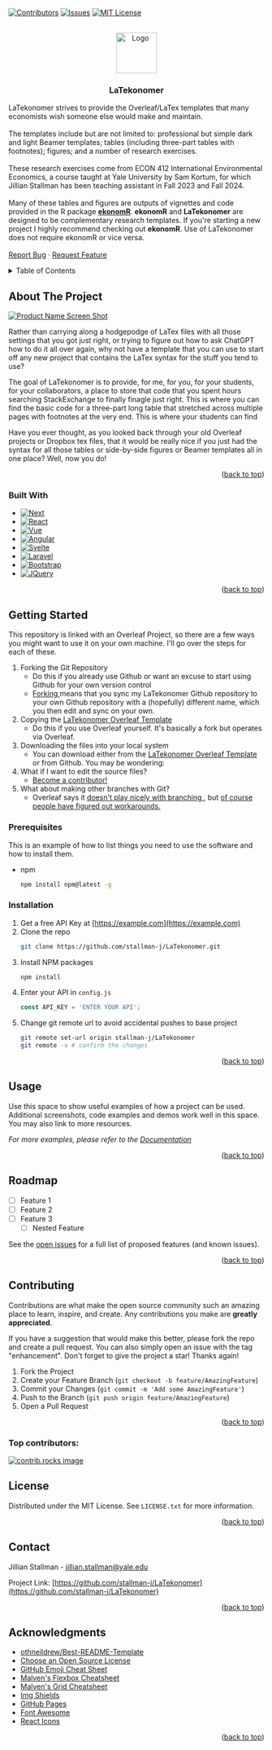 <!-- Improved compatibility of back to top link: See: https://github.com/othneildrew/Best-README-Template/pull/73 -->
<a id="readme-top"></a>
<!--
*** Thanks for checking out the Best-README-Template. If you have a suggestion
*** that would make this better, please fork the repo and create a pull request
*** or simply open an issue with the tag "enhancement".
*** Don't forget to give the project a star!
*** Thanks again! Now go create something AMAZING! :D
-->



<!-- PROJECT SHIELDS -->
<!--
*** I'm using markdown "reference style" links for readability.
*** Reference links are enclosed in brackets [ ] instead of parentheses ( ).
*** See the bottom of this document for the declaration of the reference variables
*** for contributors-url, forks-url, etc. This is an optional, concise syntax you may use.
*** https://www.markdownguide.org/basic-syntax/#reference-style-links
-->
[![Contributors][contributors-shield]][contributors-url]
[![Issues][issues-shield]][issues-url]
[![MIT License][license-shield]][license-url]



<!-- PROJECT LOGO -->
<br />
<div align="center">
  <a href="https://github.com/stallman-j/LaTekonomer">
    <img src="images/logo.png" alt="Logo" width="80" height="80">
  </a>

<h3 align="center">LaTekonomer</h3>

  <p align="left">
    LaTekonomer strives to provide the Overleaf/LaTex templates that many economists wish someone else would make and maintain.
     <br />
     <br />
    The templates include but are not limited to: professional but simple dark and light Beamer templates; tables (including three-part tables with footnotes); figures; and a number of research exercises.
    <br />
      <br />
    These research exercises come from ECON 412 International Environmental Economics, a course taught at Yale University by Sam Kortum, for which Jillian Stallman has been teaching assistant in Fall 2023 and Fall 2024.
      <br />
      <br />
    Many of these tables and figures are outputs of vignettes and code provided in the R package  <a href="https://github.com/stallman-j/ekonomR"><strong>ekonomR</strong></a>. <strong>ekonomR</strong> and <strong>LaTekonomer</strong>  are designed to be complementary research templates. If you're starting a new project I highly recommend checking out <strong>ekonomR</strong>. Use of LaTekonomer does not require ekonomR or vice versa.
    <br />
    <br />
    <!--
    <a href="https://github.com/stallman-j/LaTekonomer"><strong>Explore the docs »</strong></a>
    <br />
    <br />
    <a href="https://github.com/stallman-j/LaTekonomer">View Demo</a>
    ·
      --->
    <a href="https://github.com/stallman-j/LaTekonomer/issues/new?labels=bug&template=bug-report---.md">Report Bug</a>
    ·
    <a href="https://github.com/stallman-j/LaTekonomer/issues/new?labels=enhancement&template=feature-request---.md">Request Feature</a>
  </p>
</div>



<!-- TABLE OF CONTENTS -->
<details>
  <summary>Table of Contents</summary>
  <ol>
    <li>
      <a href="#about-the-project">About The Project</a>
      <ul>
        <li><a href="#built-with">Built With</a></li>
      </ul>
    </li>
    <li>
      <a href="#getting-started">Getting Started</a>
      <ul>
        <li><a href="#prerequisites">Prerequisites</a></li>
        <li><a href="#installation">Installation</a></li>
      </ul>
    </li>
    <li><a href="#usage">Usage</a></li>
    <li><a href="#roadmap">Roadmap</a></li>
    <li><a href="#contributing">Contributing</a></li>
    <li><a href="#license">License</a></li>
    <li><a href="#contact">Contact</a></li>
    <li><a href="#acknowledgments">Acknowledgments</a></li>
  </ol>
</details>



<!-- ABOUT THE PROJECT -->
## About The Project

[![Product Name Screen Shot][product-screenshot]](https://example.com)

Rather than carrying along a hodgepodge of LaTex files with all those settings that you got just right, or trying to figure out how to ask ChatGPT how to do it all over again, why not have a template that you can use to start off any new project that contains the LaTex syntax for the stuff you tend to use?

The goal of LaTekonomer is to provide, for me, for you, for your students, for your collaborators, a place to store that code that you spent hours searching StackExchange to finally finagle just right. This is where you can find the basic code for a three-part long table that stretched across multiple pages with footnotes at the very end. This is where your students can find 


Have you ever thought, as you looked back through your old Overleaf projects or Dropbox tex files, that it would be really nice if you just had the syntax for all those tables or side-by-side figures or Beamer templates all in one place? Well, now you do!





<p align="right">(<a href="#readme-top">back to top</a>)</p>



### Built With

* [![Next][Next.js]][Next-url]
* [![React][React.js]][React-url]
* [![Vue][Vue.js]][Vue-url]
* [![Angular][Angular.io]][Angular-url]
* [![Svelte][Svelte.dev]][Svelte-url]
* [![Laravel][Laravel.com]][Laravel-url]
* [![Bootstrap][Bootstrap.com]][Bootstrap-url]
* [![JQuery][JQuery.com]][JQuery-url]

<p align="right">(<a href="#readme-top">back to top</a>)</p>



<!-- GETTING STARTED -->
## Getting Started

This repository is linked with an Overleaf Project, so there are a few ways you might want to use it on your own machine. I'll go over the steps for each of these.

1. Forking the Git Repository
   - Do this if you already use Github or want an excuse to start using Github for your own version control
   - <a href = "https://docs.github.com/en/get-started/start-your-journey/downloading-files-from-github" > Forking </a> means that you sync my LaTekonomer Github repository to your own Github repository with a (hopefully) different name, which you then edit and sync on your own.
2. Copying the <a href="https://www.overleaf.com/read/mpdhvnnjzsxq#7e6598">LaTekonomer Overleaf Template</a>
   - Do this if you use Overleaf yourself. It's basically a fork but operates via Overleaf.
3. Downloading the files into your local system
   - You can download either from the <a href="https://www.overleaf.com/read/mpdhvnnjzsxq#7e6598">LaTekonomer Overleaf Template</a> or from Github.
You may be wondering:
1. What if I want to edit the source files?
   - <a href="#contributing">Become a contributor! </a> 
2. What about making other branches with Git?
   - Overleaf says it <a href="https://www.overleaf.com/learn/how-to/GitHub_Synchronization" > doesn't play nicely with branching </a>, but <a href="https://stackoverflow.com/questions/61242083/git-push-of-an-overleaf-project-to-a-different-branch-other-than-master">of course people have figured out workarounds.</a> 



### Prerequisites

This is an example of how to list things you need to use the software and how to install them.
* npm
  ```sh
  npm install npm@latest -g
  ```

### Installation

1. Get a free API Key at [https://example.com](https://example.com)
2. Clone the repo
   ```sh
   git clone https://github.com/stallman-j/LaTekonomer.git
   ```
3. Install NPM packages
   ```sh
   npm install
   ```
4. Enter your API in `config.js`
   ```js
   const API_KEY = 'ENTER YOUR API';
   ```
5. Change git remote url to avoid accidental pushes to base project
   ```sh
   git remote set-url origin stallman-j/LaTekonomer
   git remote -v # confirm the changes
   ```

<p align="right">(<a href="#readme-top">back to top</a>)</p>



<!-- USAGE EXAMPLES -->
## Usage

Use this space to show useful examples of how a project can be used. Additional screenshots, code examples and demos work well in this space. You may also link to more resources.

_For more examples, please refer to the [Documentation](https://example.com)_

<p align="right">(<a href="#readme-top">back to top</a>)</p>



<!-- ROADMAP -->
## Roadmap

- [ ] Feature 1
- [ ] Feature 2
- [ ] Feature 3
    - [ ] Nested Feature

See the [open issues](https://github.com/stallman-j/LaTekonomer/issues) for a full list of proposed features (and known issues).

<p align="right">(<a href="#readme-top">back to top</a>)</p>



<!-- CONTRIBUTING -->
<a id="contributing"></a>
## Contributing

Contributions are what make the open source community such an amazing place to learn, inspire, and create. Any contributions you make are **greatly appreciated**.

If you have a suggestion that would make this better, please fork the repo and create a pull request. You can also simply open an issue with the tag "enhancement".
Don't forget to give the project a star! Thanks again!

1. Fork the Project
2. Create your Feature Branch (`git checkout -b feature/AmazingFeature`)
3. Commit your Changes (`git commit -m 'Add some AmazingFeature'`)
4. Push to the Branch (`git push origin feature/AmazingFeature`)
5. Open a Pull Request

<p align="right">(<a href="#readme-top">back to top</a>)</p>

### Top contributors:

<a href="https://github.com/stallman-j/LaTekonomer/graphs/contributors">
  <img src="https://contrib.rocks/image?repo=stallman-j/LaTekonomer" alt="contrib.rocks image" />
</a>



<!-- LICENSE -->
## License

Distributed under the MIT License. See `LICENSE.txt` for more information.

<p align="right">(<a href="#readme-top">back to top</a>)</p>



<!-- CONTACT -->
## Contact

Jillian Stallman - jillian.stallman@yale.edu

Project Link: [https://github.com/stallman-j/LaTekonomer](https://github.com/stallman-j/LaTekonomer)

<p align="right">(<a href="#readme-top">back to top</a>)</p>




<!-- ACKNOWLEDGMENTS -->
## Acknowledgments


* [othneildrew/Best-README-Template](https://github.com/othneildrew/Best-README-Template)
* [Choose an Open Source License](https://choosealicense.com)
* [GitHub Emoji Cheat Sheet](https://www.webpagefx.com/tools/emoji-cheat-sheet)
* [Malven's Flexbox Cheatsheet](https://flexbox.malven.co/)
* [Malven's Grid Cheatsheet](https://grid.malven.co/)
* [Img Shields](https://shields.io)
* [GitHub Pages](https://pages.github.com)
* [Font Awesome](https://fontawesome.com)
* [React Icons](https://react-icons.github.io/react-icons/search)

<p align="right">(<a href="#readme-top">back to top</a>)</p>

<!-- MARKDOWN LINKS & IMAGES -->
<!-- https://www.markdownguide.org/basic-syntax/#reference-style-links -->
[contributors-shield]: https://img.shields.io/github/contributors/stallman-j/LaTekonomer.svg?style=for-the-badge
[contributors-url]: https://github.com/stallman-j/LaTekonomer/graphs/contributors
[forks-shield]: https://img.shields.io/github/forks/stallman-j/LaTekonomer.svg?style=for-the-badge
[forks-url]: https://github.com/stallman-j/LaTekonomer/network/members
[stars-shield]: https://img.shields.io/github/stars/stallman-j/LaTekonomer.svg?style=for-the-badge
[stars-url]: https://github.com/stallman-j/LaTekonomer/stargazers
[issues-shield]: https://img.shields.io/github/issues/stallman-j/LaTekonomer.svg?style=for-the-badge
[issues-url]: https://github.com/stallman-j/LaTekonomer/issues
[license-shield]: https://img.shields.io/github/license/stallman-j/LaTekonomer.svg?style=for-the-badge
[license-url]: https://github.com/stallman-j/LaTekonomer/blob/master/LICENSE.txt
[linkedin-shield]: https://img.shields.io/badge/-LinkedIn-black.svg?style=for-the-badge&logo=linkedin&colorB=555
[linkedin-url]: https://linkedin.com/in/linkedin_username
[product-screenshot]: images/screenshot.png
[Next.js]: https://img.shields.io/badge/next.js-000000?style=for-the-badge&logo=nextdotjs&logoColor=white
[Next-url]: https://nextjs.org/
[React.js]: https://img.shields.io/badge/React-20232A?style=for-the-badge&logo=react&logoColor=61DAFB
[React-url]: https://reactjs.org/
[Vue.js]: https://img.shields.io/badge/Vue.js-35495E?style=for-the-badge&logo=vuedotjs&logoColor=4FC08D
[Vue-url]: https://vuejs.org/
[Angular.io]: https://img.shields.io/badge/Angular-DD0031?style=for-the-badge&logo=angular&logoColor=white
[Angular-url]: https://angular.io/
[Svelte.dev]: https://img.shields.io/badge/Svelte-4A4A55?style=for-the-badge&logo=svelte&logoColor=FF3E00
[Svelte-url]: https://svelte.dev/
[Laravel.com]: https://img.shields.io/badge/Laravel-FF2D20?style=for-the-badge&logo=laravel&logoColor=white
[Laravel-url]: https://laravel.com
[Bootstrap.com]: https://img.shields.io/badge/Bootstrap-563D7C?style=for-the-badge&logo=bootstrap&logoColor=white
[Bootstrap-url]: https://getbootstrap.com
[JQuery.com]: https://img.shields.io/badge/jQuery-0769AD?style=for-the-badge&logo=jquery&logoColor=white
[JQuery-url]: https://jquery.com 